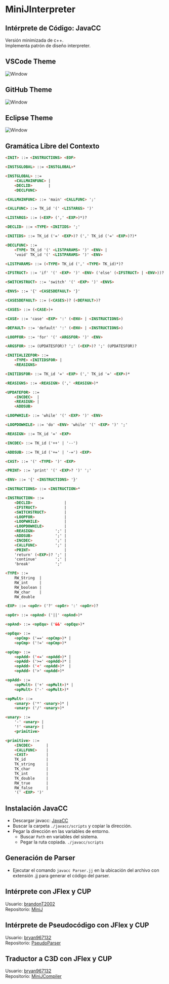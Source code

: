 # MiniJInterpreter
## Intérprete de Código: JavaCC
Versión minimizada de c++.  
Implementa patrón de diseño interpreter.

## VSCode Theme
![Window](Images/ScreenVSCodeTheme.png)

## GitHub Theme
![Window](Images/ScreenGitHubTheme.png)

## Eclipse Theme
![Window](Images/ScreenEclipseTheme.png)

## Gramática Libre del Contexto
```html
<INIT> ::= <INSTRUCTIONS> <EOF>

<INSTSGLOBAL> ::= <INSTGLOBAL>*

<INSTGLOBAL> ::=
    <CALLMAINFUNC> |
    <DECLID>       |
    <DECLFUNC>

<CALLMAINFUNC> ::= 'main' <CALLFUNC> ';'

<CALLFUNC> ::= TK_id '(' <LISTARGS> ')'

<LISTARGS> ::= (<EXP> (',' <EXP>)*)?

<DECLID> ::= <TYPE> <INITIDS> ';'

<INITIDS> ::= TK_id ('=' <EXP>)? (',' TK_id ('=' <EXP>)?)*

<DECLFUNC> ::=
    <TYPE> TK_id '(' <LISTPARAMS> ')' <ENV> |
    'void' TK_id '(' <LISTPARAMS> ')' <ENV>

<LISTPARAMS> ::= (<TYPE> TK_id (',' <TYPE> TK_id)*)?

<IFSTRUCT> ::= 'if' '(' <EXP> ')' <ENV> ('else' (<IFSTRUCT> | <ENV>))?

<SWITCHSTRUCT> ::= 'switch' '(' <EXP> ')' <ENVS>

<ENVS> ::= '{' <CASESDEFAULT> '}'

<CASESDEFAULT> ::= (<CASES>)? (<DEFAULT>)?

<CASES> ::= (<CASE>)+

<CASE> ::= 'case' <EXP> ':' (<ENV> | <INSTRUCTIONS>)

<DEFAULT> ::= 'default' ':' (<ENV> | <INSTRUCTIONS>)

<LOOPFOR> ::= 'for' '(' <ARGSFOR> ')' <ENV>

<ARGSFOR> ::= (UPDATESFOR)? ';' (<EXP>)? ';' (UPDATESFOR)?

<INITIALIZEFOR> ::=
    <TYPE> <INITIDSFOR> |
    <REASIGNS>

<INITIDSFOR> ::= TK_id '=' <EXP> (',' TK_id '=' <EXP>)*

<REASIGNS> ::= <REASIGN> (',' <REASIGN>)*

<UPDATEFOR> ::=
    <INCDEC>  |
    <REASIGN> |
    <ADDSUB>

<LOOPWHILE> ::= 'while' '(' <EXP> ')' <ENV>

<LOOPDOWHILE> ::= 'do' <ENV> 'while' '(' <EXP> ')' ';'

<REASIGN> ::= TK_id '=' <EXP>

<INCDEC> ::= TK_id ('++' | '--')

<ADDSUB> ::= TK_id ('+=' | '-=') <EXP>

<CAST> ::= '(' <TYPE> ')' <EXP>

<PRINT> ::= 'print' '(' <EXP>? ')' ';'

<ENV> ::= '{' <INSTRUCTIONS> '}'

<INSTRUCTIONS> ::= <INSTRUCTION>*

<INSTRUCTION> ::=
    <DECLID>              |
    <IFSTRUCT>            |
    <SWITCHSTRUCT>        |
    <LOOPFOR>             |
    <LOOPWHILE>           |
    <LOOPDOWHILE>         |
    <REASIGN>         ';' |
    <ADDSUB>          ';' |
    <INCDEC>          ';' |
    <CALLFUNC>        ';' |
    <PRINT>               |
    'return' (<EXP>)? ';' |
    'continue'        ';' |
    'break'           ';'

<TYPE> ::=
    RW_String  |
    RW_int     |
    RW_boolean |
    RW_char    |
    RW_double

<EXP> ::= <opOr> ('?' <opOr> ':' <opOr>)?

<opOr> ::= <opAnd> ('||' <opAnd>)*

<opAnd> ::= <opEqu> ('&&' <opEqu>)*

<opEqu> ::=
    <opCmp> ('==' <opCmp>)* |
    <opCmp> ('!=' <opCmp>)*

<opCmp> ::=
    <opAdd> ('<=' <opAdd>)* |
    <opAdd> ('>=' <opAdd>)* |
    <opAdd> ('<' <opAdd>)*  |
    <opAdd> ('>' <opAdd>)*

<opAdd> ::=
    <opMult> ('+' <opMult>)* |
    <opMult> ('-' <opMult>)*

<opMult> ::=
    <unary> ('*' <unary>)* |
    <unary> ('/' <unary>)*

<unary> ::=
    '-' <unary> |
    '!' <unary> |
    <primitive>

<primitive> ::=
    <INCDEC>      |
    <CALLFUNC>    |
    <CAST>        |
    TK_id         |
    TK_string     |
    TK_char       |
    TK_int        |
    TK_double     |
    RW_true       |
    RW_false      |
    '(' <EXP> ')'
```

## Instalación JavaCC
* Descargar javacc: [JavaCC](https://javacc.github.io/javacc/)
* Buscar la carpeta ```./javacc/scripts``` y copiar la dirección.
* Pegar la dirección en las variables de entorno.
    * Buscar ```Path``` en variables del sistema.
    * Pegar la ruta copiada. ```./javacc/scripts```

## Generación de Parser
* Ejecutar el comando ```javacc Parser.jj``` en la ubicación del archivo con extensión .jj para generar el código del parser.

## Intérprete con JFlex y CUP
Usuario: [brandonT2002](https://github.com/brandonT2002)  
Repositorio: [MiniJ](https://github.com/brandonT2002/MiniJ)

## Intérprete de Pseudocódigo con JFlex y CUP
Usuario: [bryan967132](https://github.com/bryan967132)  
Repositorio: [PseudoParser](https://github.com/bryan967132/PseudoParser)

## Traductor a C3D con JFlex y CUP
Usuario: [bryan967132](https://github.com/bryan967132)  
Repositorio: [MiniJCompiler](https://github.com/bryan967132/MiniJCompiler)